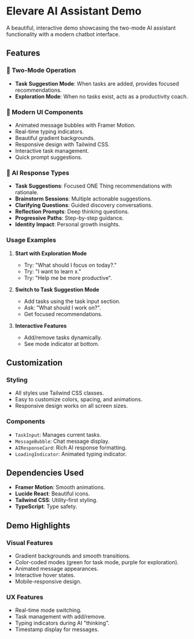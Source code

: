 # Elevare AI Assistant Demo

A beautiful, interactive demo showcasing the two-mode AI assistant functionality with a modern chatbot interface.

## Features

### 🎯 Two-Mode Operation
- **Task Suggestion Mode**: When tasks are added, provides focused recommendations.
- **Exploration Mode**: When no tasks exist, acts as a productivity coach.

### 🎨 Modern UI Components
- Animated message bubbles with Framer Motion.
- Real-time typing indicators.
- Beautiful gradient backgrounds.
- Responsive design with Tailwind CSS.
- Interactive task management.
- Quick prompt suggestions.

### 🧠 AI Response Types
- **Task Suggestions**: Focused ONE Thing recommendations with rationale.
- **Brainstorm Sessions**: Multiple actionable suggestions.
- **Clarifying Questions**: Guided discovery conversations.
- **Reflection Prompts**: Deep thinking questions.
- **Progressive Paths**: Step-by-step guidance.
- **Identity Impact**: Personal growth insights.


### Usage Examples

1. **Start with Exploration Mode**
   - Try: "What should I focus on today?."
   - Try: "I want to learn x."
   - Try: "Help me be more productive".

2. **Switch to Task Suggestion Mode**
   - Add tasks using the task input section.
   - Ask: "What should I work on?".
   - Get focused recommendations.

3. **Interactive Features**
   - Add/remove tasks dynamically.
   - See mode indicator at bottom.


## Customization

### Styling
- All styles use Tailwind CSS classes.
- Easy to customize colors, spacing, and animations.
- Responsive design works on all screen sizes.

### Components
- `TaskInput`: Manages current tasks.
- `MessageBubble`: Chat message display.
- `AIResponseCard`: Rich AI response formatting.
- `LoadingIndicator`: Animated typing indicator.

## Dependencies Used
- **Framer Motion**: Smooth animations.
- **Lucide React**: Beautiful icons.
- **Tailwind CSS**: Utility-first styling.
- **TypeScript**: Type safety.

## Demo Highlights

### Visual Features
- Gradient backgrounds and smooth transitions.
- Color-coded modes (green for task mode, purple for exploration).
- Animated message appearances.
- Interactive hover states.
- Mobile-responsive design.

### UX Features
- Real-time mode switching.
- Task management with add/remove.
- Typing indicators during AI "thinking".
- Timestamp display for messages.
